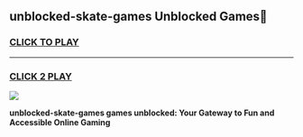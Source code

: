 
## unblocked-skate-games Unblocked Games👋
<h3>
<a href="https://news.freeplayer.one?title=unblocked-skate-games&ref=16F">CLICK TO PLAY</a></h3>
<hr>

<h3>
<a href="https://news.freeplayer.one?title=unblocked-skate-games&ref=16F">CLICK 2 PLAY</a>
  
</h3>

<a href="https://news.freeplayer.one?title=unblocked-skate-games&ref=16F/"><img src="https://clearcache.store/games.png"></a>


**unblocked-skate-games games unblocked: Your Gateway to Fun and Accessible Online Gaming**
